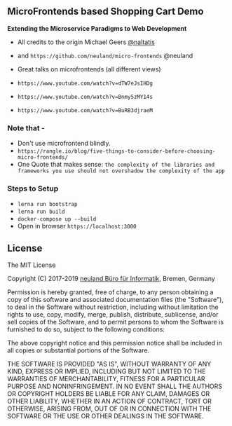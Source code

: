 ## MicroFrontends based Shopping Cart Demo
**Extending the Microservice Paradigms to Web Development**

- All credits to the origin Michael Geers [@naltatis](https://twitter.com/naltatis) 
- and `https://github.com/neuland/micro-frontends` @neuland

- Great talks on microfrontends (all different views)
- `https://www.youtube.com/watch?v=dTW7eJsIHDg`
- `https://www.youtube.com/watch?v=Bnmy5zMY14s`
- `https://www.youtube.com/watch?v=BuRB3djraeM`  


### Note that - 
- Don't use microfrontend blindly. 
- `https://rangle.io/blog/five-things-to-consider-before-choosing-micro-frontends/`
- One Quote that makes sense:
```the complexity of the libraries and frameworks you use should not overshadow the complexity of the app```


### Steps to Setup
- `lerna run bootstrap`
- `lerna run build`
- `docker-compose up --build`
- Open in browser `https://localhost:3000`

## License

The MIT License

Copyright (C) 2017-2019 [neuland Büro für Informatik](http://www.neuland-bfi.de/), Bremen, Germany

Permission is hereby granted, free of charge, to any person obtaining a copy of this software and associated documentation files (the "Software"), to deal in the Software without restriction, including without limitation the rights to use, copy, modify, merge, publish, distribute, sublicense, and/or sell copies of the Software, and to permit persons to whom the Software is furnished to do so, subject to the following conditions:

The above copyright notice and this permission notice shall be included in all copies or substantial portions of the Software.

THE SOFTWARE IS PROVIDED "AS IS", WITHOUT WARRANTY OF ANY KIND, EXPRESS OR IMPLIED, INCLUDING BUT NOT LIMITED TO THE WARRANTIES OF MERCHANTABILITY, FITNESS FOR A PARTICULAR PURPOSE AND NONINFRINGEMENT. IN NO EVENT SHALL THE AUTHORS OR COPYRIGHT HOLDERS BE LIABLE FOR ANY CLAIM, DAMAGES OR OTHER LIABILITY, WHETHER IN AN ACTION OF CONTRACT, TORT OR OTHERWISE, ARISING FROM, OUT OF OR IN CONNECTION WITH THE SOFTWARE OR THE USE OR OTHER DEALINGS IN THE SOFTWARE.
